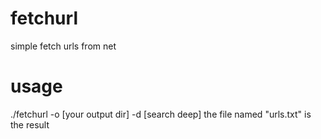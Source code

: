 # fetchurl
simple fetch urls from net

# usage
./fetchurl -o [your output dir] -d [search deep]
the file named "urls.txt" is the result
